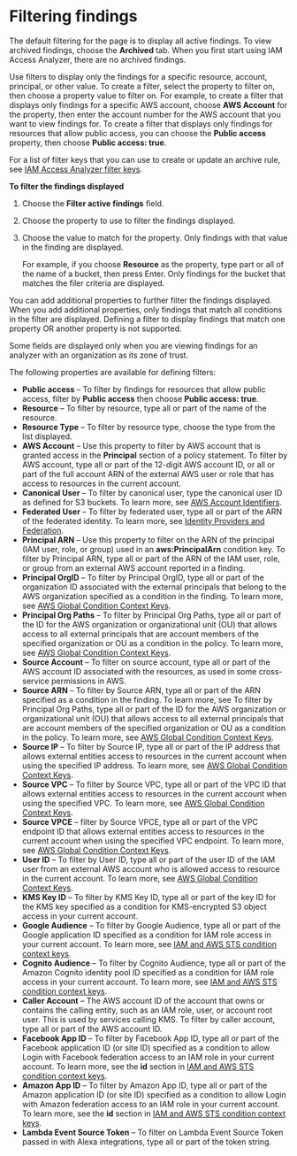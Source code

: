 # Filtering findings<a name="access-analyzer-findings-filter"></a>

The default filtering for the page is to display all active findings\. To view archived findings, choose the **Archived** tab\. When you first start using IAM Access Analyzer, there are no archived findings\.

Use filters to display only the findings for a specific resource, account, principal, or other value\. To create a filter, select the property to filter on, then choose a property value to filter on\. For example, to create a filter that displays only findings for a specific AWS account, choose **AWS Account** for the property, then enter the account number for the AWS account that you want to view findings for\. To create a filter that displays only findings for resources that allow public access, you can choose the **Public access** property, then choose **Public access: true**\.

For a list of filter keys that you can use to create or update an archive rule, see [IAM Access Analyzer filter keys](access-analyzer-reference-filter-keys.md)\.

**To filter the findings displayed**

1. Choose the **Filter active findings** field\.

1. Choose the property to use to filter the findings displayed\.

1. Choose the value to match for the property\. Only findings with that value in the finding are displayed\.

   For example, if you choose **Resource** as the property, type part or all of the name of a bucket, then press Enter\. Only findings for the bucket that matches the filer criteria are displayed\.

You can add additional properties to further filter the findings displayed\. When you add additional properties, only findings that match all conditions in the filter are displayed\. Defining a filter to display findings that match one property OR another property is not supported\.

Some fields are displayed only when you are viewing findings for an analyzer with an organization as its zone of trust\.

The following properties are available for defining filters:
+ **Public access** – To filter by findings for resources that allow public access, filter by **Public access** then choose **Public access: true**\.
+ **Resource** – To filter by resource, type all or part of the name of the resource\.
+ **Resource Type** – To filter by resource type, choose the type from the list displayed\.
+ **AWS Account** – Use this property to filter by AWS account that is granted access in the **Principal** section of a policy statement\. To filter by AWS account, type all or part of the 12\-digit AWS account ID, or all or part of the full account ARN of the external AWS user or role that has access to resources in the current account\.
+ **Canonical User** – To filter by canonical user, type the canonical user ID as defined for S3 buckets\. To learn more, see [AWS Account Identifiers](https://docs.aws.amazon.com/general/latest/gr/acct-identifiers.html)\.
+ **Federated User** – To filter by federated user, type all or part of the ARN of the federated identity\. To learn more, see [Identity Providers and Federation](https://docs.aws.amazon.com/IAM/latest/UserGuide/id_roles_providers.html)\.
+ **Principal ARN** – Use this property to filter on the ARN of the principal \(IAM user, role, or group\) used in an **aws:PrincipalArn** condition key\. To filter by Principal ARN, type all or part of the ARN of the IAM user, role, or group from an external AWS account reported in a finding\.
+ **Principal OrgID** – To filter by Principal OrgID, type all or part of the organization ID associated with the external principals that belong to the AWS organization specified as a condition in the finding\. To learn more, see [AWS Global Condition Context Keys](https://docs.aws.amazon.com/IAM/latest/UserGuide/reference_policies_condition-keys.html)\.
+ **Principal Org Paths** – To filter by Principal Org Paths, type all or part of the ID for the AWS organization or organizational unit \(OU\) that allows access to all external principals that are account members of the specified organization or OU as a condition in the policy\. To learn more, see [AWS Global Condition Context Keys](https://docs.aws.amazon.com/IAM/latest/UserGuide/reference_policies_condition-keys.html)\.
+ **Source Account** – To filter on source account, type all or part of the AWS account ID associated with the resources, as used in some cross\-service permissions in AWS\.
+ **Source ARN** – To filter by Source ARN, type all or part of the ARN specified as a condition in the finding\. To learn more, see To filter by Principal Org Paths, type all or part of the ID for the AWS organization or organizational unit \(OU\) that allows access to all external principals that are account members of the specified organization or OU as a condition in the policy\. To learn more, see [AWS Global Condition Context Keys](https://docs.aws.amazon.com/IAM/latest/UserGuide/reference_policies_condition-keys.html)\.
+ **Source IP** – To filter by Source IP, type all or part of the IP address that allows external entities access to resources in the current account when using the specified IP address\. To learn more, see [AWS Global Condition Context Keys](https://docs.aws.amazon.com/IAM/latest/UserGuide/reference_policies_condition-keys.html)\.
+ **Source VPC** – To filter by Source VPC, type all or part of the VPC ID that allows external entities access to resources in the current account when using the specified VPC\. To learn more, see [AWS Global Condition Context Keys](https://docs.aws.amazon.com/IAM/latest/UserGuide/reference_policies_condition-keys.html)\.
+ **Source VPCE** – filter by Source VPCE, type all or part of the VPC endpoint ID that allows external entities access to resources in the current account when using the specified VPC endpoint\. To learn more, see [AWS Global Condition Context Keys](https://docs.aws.amazon.com/IAM/latest/UserGuide/reference_policies_condition-keys.html)\.
+ **User ID** – To filter by User ID, type all or part of the user ID of the IAM user from an external AWS account who is allowed access to resource in the current account\. To learn more, see [AWS Global Condition Context Keys](https://docs.aws.amazon.com/IAM/latest/UserGuide/reference_policies_condition-keys.html)\.
+ **KMS Key ID** – To filter by KMS Key ID, type all or part of the key ID for the KMS key specified as a condition for KMS\-encrypted S3 object access in your current account\.
+ **Google Audience** – To filter by Google Audience, type all or part of the Google application ID specified as a condition for IAM role access in your current account\. To learn more, see [IAM and AWS STS condition context keys](https://docs.aws.amazon.com/IAM/latest/UserGuide/reference_policies_iam-condition-keys.html)\.
+ **Cognito Audience** – To filter by Cognito Audience, type all or part of the Amazon Cognito identity pool ID specified as a condition for IAM role access in your current account\. To learn more, see [IAM and AWS STS condition context keys](https://docs.aws.amazon.com/IAM/latest/UserGuide/reference_policies_iam-condition-keys.html)\.
+ **Caller Account** – The AWS account ID of the account that owns or contains the calling entity, such as an IAM role, user, or account root user\. This is used by services calling KMS\. To filter by caller account, type all or part of the AWS account ID\.
+ **Facebook App ID** – To filter by Facebook App ID, type all or part of the Facebook application ID \(or site ID\) specified as a condition to allow Login with Facebook federation access to an IAM role in your current account\. To learn more, see the **id** section in [IAM and AWS STS condition context keys](https://docs.aws.amazon.com/IAM/latest/UserGuide/reference_policies_iam-condition-keys.html#condition-keys-wif)\.
+ **Amazon App ID** – To filter by Amazon App ID, type all or part of the Amazon application ID \(or site ID\) specified as a condition to allow Login with Amazon federation access to an IAM role in your current account\. To learn more, see the **id** section in [IAM and AWS STS condition context keys](https://docs.aws.amazon.com/IAM/latest/UserGuide/reference_policies_iam-condition-keys.html#condition-keys-wif)\.
+ **Lambda Event Source Token** – To filter on Lambda Event Source Token passed in with Alexa integrations, type all or part of the token string\.